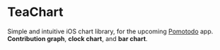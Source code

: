 TeaChart
========

Simple and intuitive iOS chart library, for the upcoming [Pomotodo](http://pomotodo.com/) app. **Contribution graph**, **clock chart**, and **bar chart**.
